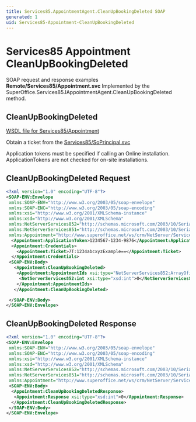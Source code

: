 ```yaml
---
title: Services85.AppointmentAgent.CleanUpBookingDeleted SOAP
generated: 1
uid: Services85-Appointment-CleanUpBookingDeleted
---
```


# Services85 Appointment CleanUpBookingDeleted

SOAP request and response examples **Remote/Services85/Appointment.svc**
Implemented by the <see cref="M:SuperOffice.Services85.IAppointmentAgent.CleanUpBookingDeleted">SuperOffice.Services85.IAppointmentAgent.CleanUpBookingDeleted</see> method.

## CleanUpBookingDeleted

[WSDL file for Services85/Appointment](../Services85-Appointment.md)

Obtain a ticket from the [Services85/SoPrincipal.svc](../SoPrincipal/index.md)

Application tokens must be specified if calling an Online installation. ApplicationTokens are not checked for on-site installations.

## CleanUpBookingDeleted Request

```xml
<?xml version="1.0" encoding="UTF-8"?>
<SOAP-ENV:Envelope
 xmlns:SOAP-ENV="http://www.w3.org/2003/05/soap-envelope"
 xmlns:SOAP-ENC="http://www.w3.org/2003/05/soap-encoding"
 xmlns:xsi="http://www.w3.org/2001/XMLSchema-instance"
 xmlns:xsd="http://www.w3.org/2001/XMLSchema"
 xmlns:NetServerServices852="http://schemas.microsoft.com/2003/10/Serialization/Arrays"
 xmlns:NetServerServices851="http://schemas.microsoft.com/2003/10/Serialization/"
 xmlns:Appointment="http://www.superoffice.net/ws/crm/NetServer/Services85">
  <Appointment:ApplicationToken>1234567-1234-9876</Appointment:ApplicationToken>
  <Appointment:Credentials>
    <Appointment:Ticket>7T:1234abcxyzExample==</Appointment:Ticket>
  </Appointment:Credentials>
 <SOAP-ENV:Body>
   <Appointment:CleanUpBookingDeleted>
    <Appointment:AppointmentIds xsi:type="NetServerServices852:ArrayOfint">
     <NetServerServices852:int xsi:type="xsd:int">0</NetServerServices852:int>
    </Appointment:AppointmentIds>
   </Appointment:CleanUpBookingDeleted>

 </SOAP-ENV:Body>
</SOAP-ENV:Envelope>

```

## CleanUpBookingDeleted Response

```xml
<?xml version="1.0" encoding="UTF-8"?>
<SOAP-ENV:Envelope
 xmlns:SOAP-ENV="http://www.w3.org/2003/05/soap-envelope"
 xmlns:SOAP-ENC="http://www.w3.org/2003/05/soap-encoding"
 xmlns:xsi="http://www.w3.org/2001/XMLSchema-instance"
 xmlns:xsd="http://www.w3.org/2001/XMLSchema"
 xmlns:NetServerServices852="http://schemas.microsoft.com/2003/10/Serialization/Arrays"
 xmlns:NetServerServices851="http://schemas.microsoft.com/2003/10/Serialization/"
 xmlns:Appointment="http://www.superoffice.net/ws/crm/NetServer/Services85">
 <SOAP-ENV:Body>
  <Appointment:CleanUpBookingDeletedResponse>
   <Appointment:Response xsi:type="xsd:int">0</Appointment:Response>
  </Appointment:CleanUpBookingDeletedResponse>
 </SOAP-ENV:Body>
</SOAP-ENV:Envelope>

```

